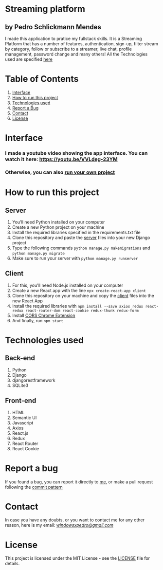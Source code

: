 # Streaming platform 
## by Pedro Schlickmann Mendes
I made this application to pratice my fullstack skills. It is a Streaming Platform that has a number of features, authentication, sign-up, filter stream by category, follow or subscribe to a streamer, live chat, profile management, password change and many others! All the Technologies used are specified [here](#tech)
# Table of Contents
1. [Interface](#inter)
2. [How to run this project](#run)
3. [Technologies used](#tech)
3. [Report a Bug](#bug)
4. [Contact](#contact)
5. [License](#license)

<a name="inter"></a>
# Interface
### I made a youtube video showing the app interface. You can watch it here: https://youtu.be/VVLdeg-23YM  
### Otherwise, you can also [run your own project](#run)

<a name="run"></a>
# How to run this project
## Server
1. You'll need Python installed on your computer
2. Create a new Python project on your machine
3. Install the required libraries specified in the requirements.txt file
4. Clone this repository and paste the [server](server) files into your new Django project
5. Type the following commands `python manage.py makemigrations` and `python manage.py migrate`
6. Make sure to run your server with `python manage.py runserver`
## Client
1. For this, you'll need Node.js installed on your computer 
2. Create a new React app with the line `npx create-react-app client`
3. Clone this repository on your machine and copy the [client](client) files into the new React App
4. Install the required libraries with `npm install --save axios redux react-redux react-router-dom react-cookie redux-thunk redux-form`
5. Install [CORS Chrome Extension](https://chrome.google.com/webstore/detail/allow-cors-access-control/lhobafahddgcelffkeicbaginigeejlf)
6. And finally, run `npm start`

<a name="tech"></a>
# Technologies used
## Back-end
1. Python
2. Django
3. djangorestframework
4. SQLite3
## Front-end
1. HTML
2. Semantic UI
3. Javascript
4. Axios
5. React.js
6. Redux
7. React Router
8. React Cookie

<a name="bug"></a>
# Report a bug
If you found a bug, you can report it directly to [me](#contact), or make a pull request following the [commit pattern](https://udacity.github.io/git-styleguide/)

<a name="contact"></a>
# Contact
In case you have any doubts, or you want to contact me for any other reason, here is my email: *windowsxpedro@gmail.com*

<a name="license"></a>
# License
This project is licensed under the MIT License - see the [LICENSE](LICENSE) file for details.
